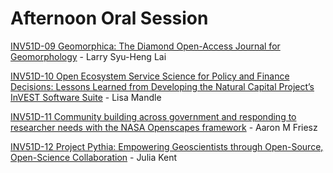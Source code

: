 # Afternoon Oral Session
[INV51D-09 Geomorphica: The Diamond Open-Access Journal for Geomorphology](./01-lai.md) - Larry Syu-Heng Lai

[INV51D-10 Open Ecosystem Service Science for Policy and Finance Decisions: Lessons Learned from Developing the Natural Capital Project’s InVEST Software Suite](./02-mandle.md) - Lisa Mandle

[INV51D-11 Community building across government and responding to researcher needs with the NASA Openscapes framework](./03-friesz.md) - Aaron M Friesz

[INV51D-12 Project Pythia: Empowering Geoscientists through Open-Source, Open-Science Collaboration](./04-kent.md) - Julia Kent 